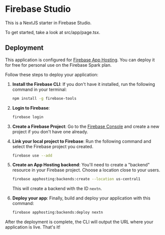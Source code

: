 # Firebase Studio

This is a NextJS starter in Firebase Studio.

To get started, take a look at src/app/page.tsx.

## Deployment

This application is configured for [Firebase App Hosting](https://firebase.google.com/docs/app-hosting). You can deploy it for free for personal use on the Firebase Spark plan.

Follow these steps to deploy your application:

1.  **Install the Firebase CLI**:
    If you don't have it installed, run the following command in your terminal:
    ```bash
    npm install -g firebase-tools
    ```

2.  **Login to Firebase**:
    ```bash
    firebase login
    ```

3.  **Create a Firebase Project**:
    Go to the [Firebase Console](https://console.firebase.google.com/) and create a new project if you don't have one already.

4.  **Link your local project to Firebase**:
    Run the following command and select the Firebase project you created.
    ```bash
    firebase use --add
    ```

5.  **Create an App Hosting backend**:
    You'll need to create a "backend" resource in your Firebase project. Choose a location close to your users.
    ```bash
    firebase apphosting:backends:create --location us-central1
    ```
    This will create a backend with the ID `nextn`.

6.  **Deploy your app**:
    Finally, build and deploy your application with this command:
    ```bash
    firebase apphosting:backends:deploy nextn
    ```

After the deployment is complete, the CLI will output the URL where your application is live. That's it!
